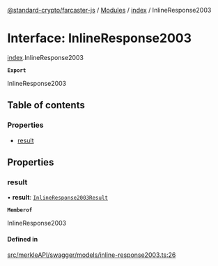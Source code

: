 [@standard-crypto/farcaster-js](../README.md) / [Modules](../modules.md) / [index](../modules/index.md) / InlineResponse2003

# Interface: InlineResponse2003

[index](../modules/index.md).InlineResponse2003

**`Export`**

InlineResponse2003

## Table of contents

### Properties

- [result](index.InlineResponse2003.md#result)

## Properties

### result

• **result**: [`InlineResponse2003Result`](index.InlineResponse2003Result.md)

**`Memberof`**

InlineResponse2003

#### Defined in

[src/merkleAPI/swagger/models/inline-response2003.ts:26](https://github.com/standard-crypto/farcaster-js/blob/main/src/merkleAPI/swagger/models/inline-response2003.ts#L26)
